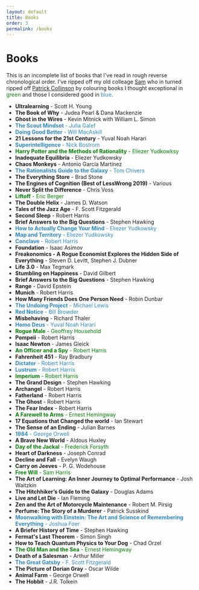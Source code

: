 ```yaml
---
layout: default
title: Books
order: 3
permalink: /books
---
```

# Books
This is an incomplete list of books that I've read in rough reverse chronological order. I've ripped off my old colleage [Sam](https://samringer.github.io/books/) who in turned ripped off [Patrick Collinson](https://patrickcollison.com/bookshelf) by colouring books I thought exceptional in <span style="color:green">green</span> and those I considered good in <span style="color:HSL(204, 62%, 47%)">blue</span>.

- **Ultralearning** - Scott H. Young
- **The Book of Why** - Judea Pearl & Dana Mackenzie
- **Ghost in the Wires** - Kevin Mitnick with William L. Simon
- <span style="color:HSL(204, 62%, 47%)">**The Scout Mindset** - Julia Galef</span>
- <span style="color:HSL(204, 62%, 47%)">**Doing Good Better** - Will MacAskill</span>
- **21 Lessons for the 21st Century** - Yuval Noah Harari
- <span style="color:HSL(204, 62%, 47%)">**Superintelligence** - Nick Bostrom</span>
- <span style="color:green">**Harry Potter and the Methods of Rationality** - Eliezer Yudkowksy</span>
- **Inadequate Equilibria** - Eliezer Yudkowsky
- **Chaos Monkeys** - Antonio García Martínez
- <span style="color:HSL(204, 62%, 47%)">**The Rationalists Guide to the Galaxy** - Tom Chivers</span>
- **The Everything Store** - Brad Stone
- **The Engines of Cognition (Best of LessWrong 2019)** - Various
- **Never Split the Difference** - Chris Voss
- <span style="color:green">**Liftoff** - Eric Berger</span>
- **The Double Helix** - James D. Watson
- **Tales of the Jazz Age** - F. Scott Fitzgerald
- **Second Sleep** - Robert Harris
- **Brief Answers to the Big Questions** - Stephen Hawking
- <span style="color:HSL(204, 62%, 47%)">**How to Actually Change Your Mind** - Eliezer Yudkowsky</span>
- <span style="color:HSL(204, 62%, 47%)">**Map and Territory** - Eliezer Yudkowsky</span>
- <span style="color:HSL(204, 62%, 47%)">**Conclave** - Robert Harris</span>
- **Foundation** - Isaac Asimov
- **Freakonomics - A Rogue Economist Explores the Hidden Side of Everything** - Steven D. Levitt, Stephen J. Dubner
- **Life 3.0** - Max Tegmark
- **Stumbling on Happiness** - David Gilbert
- **Brief Answers to the Big Questions** - Stephen Hawking
- **Range** - David Epstein
- **Munich** - Robert Harris
- **How Many Friends Does One Person Need** - Robin Dunbar
- <span style="color:HSL(204, 62%, 47%)">**The Undoing Project** - Michael Lewis</span>
- <span style="color:HSL(204, 62%, 47%)">**Red Notice** - Bill Browder</span>
- **Misbehaving** - Richard Thaler
- <span style="color:HSL(204, 62%, 47%)">**Homo Deus** - Yuval Noah Harari<span>
- <span style="color:green">**Rogue Male** - Geoffrey Household</span>
- **Pompeii** - Robert Harris
- **Isaac Newton** - James Gleick
- <span style="color:green">**An Officer and a Spy** - Robert Harris</span>
- **Fahrenheit 451** - Ray Bradbury
- <span style="color:HSL(204, 62%, 47%)">**Dictator** - Robert Harris</span>
- <span style="color:HSL(204, 62%, 47%)">**Lustrum** - Robert Harris</span>
- <span style="color:green">**Imperium** - Robert Harris</span>
- **The Grand Design** - Stephen Hawking
- **Archangel** - Robert Harris
- **Fatherland** - Robert Harris
- **The Ghost** - Robert Harris
- **The Fear Index** - Robert Harris
- <span style="color:green">**A Farewell to Arms** - Ernest Hemingway</span>
- **17 Equations that Changed the world** - Ian Stewart
- **The Sense of an Ending** - Julian Barnes
- <span style="color:HSL(204, 62%, 47%)">**1984** - George Orwell</span>
- **A Brave New World** - Aldous Huxley
- <span style="color:green">**Day of the Jackal** - Frederick Forsyth</span>
- **Heart of Darkness** - Joseph Conrad
- **Decline and Fall** - Evelyn Waugh
- **Carry on Jeeves** - P. G. Wodehouse
- <span style="color:green">**Free Will** - Sam Harris</span>
- **The Art of Learning: An Inner Journey to Optimal Performance** - Josh Waitzkin
- **The Hitchhiker’s Guide to the Galaxy** - Douglas Adams
- **Live and Let Die** - Ian Fleming
- **Zen and the Art of Motorcycle Maintenance** - Robert M. Pirsig
- **Perfume: The Story of a Murderer** - Patrick Susskind
- <span style="color:HSL(204, 62%, 47%)">**Moonwalking with Einstein: The Art and Science of Remembering Everything** - Joshua Foer</span>
- **A Briefer History of Time** - Stephen Hawking
- **Fermat's Last Theorem** - Simon Singh
- **How to Teach Quantum Physics to Your Dog** - Chad Orzel
- <span style="color:green">**The Old Man and the Sea** - Ernest Hemingway</span>
- **Death of a Salesman** - Arthur Miller
- <span style="color:HSL(204, 62%, 47%)">**The Great Gatsby** - F. Scott Fitzgerald</span>
- **The Picture of Dorian Gray** - Oscar Wilde
- **Animal Farm** - George Orwell
- **The Hobbit** - J.R. Tolkein
